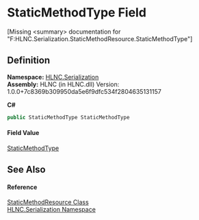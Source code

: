 # StaticMethodType Field


\[Missing &lt;summary&gt; documentation for "F:HLNC.Serialization.StaticMethodResource.StaticMethodType"\]



## Definition
**Namespace:** <a href="N_HLNC_Serialization">HLNC.Serialization</a>  
**Assembly:** HLNC (in HLNC.dll) Version: 1.0.0+7c8369b309950da5e6f9dfc534f2804635131157

**C#**
``` C#
public StaticMethodType StaticMethodType
```



#### Field Value
<a href="T_HLNC_Serialization_StaticMethodType">StaticMethodType</a>

## See Also


#### Reference
<a href="T_HLNC_Serialization_StaticMethodResource">StaticMethodResource Class</a>  
<a href="N_HLNC_Serialization">HLNC.Serialization Namespace</a>  
